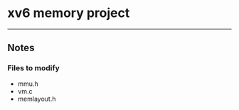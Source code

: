 # xv6 memory project
--------------------------

## Notes
### Files to modify
- mmu.h
- vm.c
- memlayout.h

